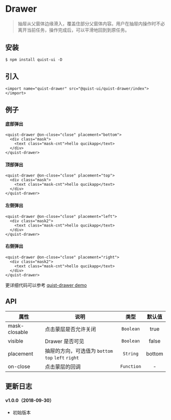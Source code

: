 # Drawer

> 抽屉从父窗体边缘滑入，覆盖住部分父窗体内容。用户在抽屉内操作时不必离开当前任务，操作完成后，可以平滑地回到到原任务。


## 安装

```
$ npm install quist-ui -D
```

## 引入
```ux
<import name="quist-drawer" src="@quist-ui/quist-drawer/index"></import>
```

## 例子

#### 底部弹出

```ux
<quist-drawer @on-close="close" placement="bottom">
  <div class="mask">
    <text class="mask-cnt">hello qucikapp</text>
  </div>
</quist-drawer>
```

#### 顶部弹出

```ux
<quist-drawer @on-close="close" placement="top">
  <div class="mask">
    <text class="mask-cnt">hello qucikapp</text>
  </div>
</quist-drawer>
```

#### 左侧弹出

```ux
<quist-drawer @on-close="close" placement="left">
  <div class="mask2">
    <text class="mask-cnt">hello qucikapp</text>
  </div>
</quist-drawer>
```

#### 右侧弹出

```ux
<quist-drawer @on-close="close" placement="right">
  <div class="mask2">
    <text class="mask-cnt">hello qucikapp</text>
  </div>
</quist-drawer>
```

更详细代码可以参考 [quist-drawer demo](https://github.com/JDsecretFE/quist-ui/tree/master/src/Drawer/index.ux)

## API 

| 属性 | 说明 | 类型 | 默认值 |
|-------------|------------|:--------:|:-----:|
| mask-closable | 点击蒙层是否允许关闭 | `Boolean` | true |
| visible | Drawer 是否可见 | `Boolean` | false |
| placement | 抽屉的方向，可选值为 `bottom` `top` `left` `right` | `String` | bottom |
| on-close | 点击蒙层的回调 | `Function` | - |


## 更新日志

#### v1.0.0（2018-09-30）
* 初始版本
